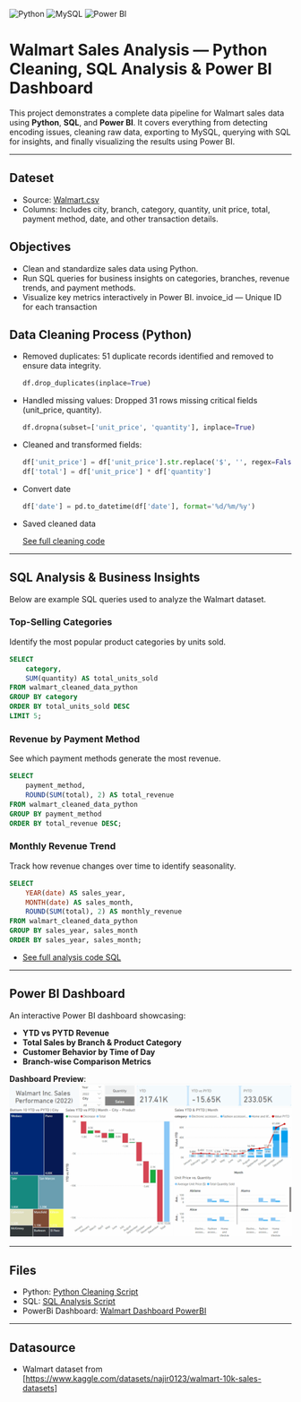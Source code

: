 ![Python](https://img.shields.io/badge/Python-3776AB.svg?style=for-the-badge&logo=Python&logoColor=white)
![MySQL](https://img.shields.io/badge/mysql-%2300f.svg?style=for-the-badge&logo=mysql&logoColor=white)
![Power BI](https://img.shields.io/badge/power_bi-F2C811?style=for-the-badge&logo=powerbi&logoColor=black)

#  Walmart Sales Analysis — Python Cleaning, SQL Analysis & Power BI Dashboard

This project demonstrates a complete data pipeline for Walmart sales data using **Python**, **SQL**, and **Power BI**. It covers everything from detecting encoding issues, cleaning raw data, exporting to MySQL, querying with SQL for insights, and finally visualizing the results using Power BI.

---

##  Dateset

- Source: [Walmart.csv](https://github.com/kChe626/Walmart/blob/main/Walmart.csv)
- Columns: Includes city, branch, category, quantity, unit price, total, payment method, date, and other transaction details.

## Objectives

- Clean and standardize sales data using Python.
- Run SQL queries for business insights on categories, branches, revenue trends, and payment methods.
- Visualize key metrics interactively in Power BI.  invoice_id — Unique ID for each transaction

##  Data Cleaning Process (Python)

- Removed duplicates: 51 duplicate records identified and removed to ensure data integrity.
  ```python
  df.drop_duplicates(inplace=True)
  ```
- Handled missing values: Dropped 31 rows missing critical fields (unit_price, quantity).
  ```python
  df.dropna(subset=['unit_price', 'quantity'], inplace=True)
  ```
- Cleaned and transformed fields:
  ```python
  df['unit_price'] = df['unit_price'].str.replace('$', '', regex=False).astype(float)
  df['total'] = df['unit_price'] * df['quantity']
  ```
- Convert date
  ```python
  df['date'] = pd.to_datetime(df['date'], format='%d/%m/%y')
  ```

- Saved cleaned data


  [See full cleaning code](https://github.com/kChe626/Walmart/blob/main/Walmart_clean_python.ipynb)

---

##  SQL Analysis & Business Insights
Below are example SQL queries used to analyze the Walmart dataset.

### Top-Selling Categories
Identify the most popular product categories by units sold.
```sql
SELECT 
    category, 
    SUM(quantity) AS total_units_sold
FROM walmart_cleaned_data_python
GROUP BY category
ORDER BY total_units_sold DESC
LIMIT 5;
```

### Revenue by Payment Method
See which payment methods generate the most revenue.
```sql
SELECT 
    payment_method, 
    ROUND(SUM(total), 2) AS total_revenue
FROM walmart_cleaned_data_python
GROUP BY payment_method
ORDER BY total_revenue DESC;
```

###  Monthly Revenue Trend
Track how revenue changes over time to identify seasonality.
```sql
SELECT 
    YEAR(date) AS sales_year, 
    MONTH(date) AS sales_month, 
    ROUND(SUM(total), 2) AS monthly_revenue
FROM walmart_cleaned_data_python
GROUP BY sales_year, sales_month
ORDER BY sales_year, sales_month;
```
- [See full analysis code SQL](https://github.com/kChe626/Walmart/blob/main/walmart_analysis_data_SQL.sql)
---

##  Power BI Dashboard

An interactive Power BI dashboard showcasing:

- **YTD vs PYTD Revenue**
- **Total Sales by Branch & Product Category**
- **Customer Behavior by Time of Day**
- **Branch-wise Comparison Metrics**

 **Dashboard Preview**:  
![Dashboard](https://github.com/kChe626/Walmart/blob/main/Walmart%20Power%20Bi%20Dashboard.gif)

---


## Files
- Python: [Python Cleaning Script](https://github.com/kChe626/Walmart/blob/main/Walmart_clean_python.ipynb)
- SQL: [SQL Analysis Script](https://github.com/kChe626/Walmart/blob/main/walmart_analysis_data_SQL.sql)
- PowerBi Dashboard: [Walmart Dashboard PowerBI](https://github.com/kChe626/Walmart/blob/main/Walmart_Dashboard.pbix)

---

## Datasource


- Walmart dataset from [https://www.kaggle.com/datasets/najir0123/walmart-10k-sales-datasets]

